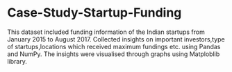 # Case-Study-Startup-Funding
This dataset included funding information of the Indian startups from January 2015 to August 2017.
Collected insights on important investors,type of startups,locations which received maximum fundings etc. using Pandas and NumPy.
The insights were visualised through graphs using Matploblib library.
